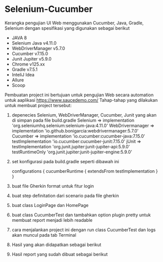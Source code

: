 # Selenium-Cucumber
Kerangka pengujian UI Web menggunakan Cucumber, Java, Gradle, Selenium dengan spesifikasi yang digunakan sebagai berikut
- JAVA 8
- Selenium Java v4.11.0
- WebDriverManager v5.7.0
- Cucumber v7.15.0
- Junit Jupiter v5.9.0
- Chrome v125.xx
- Gradle v7.5.1
- InteliJ Idea
- Allure
- Scoop

Pembuatan project ini bertujuan untuk pengujian Web secara automation untuk aaplikasi https://www.saucedemo.com/
Tahap-tahap yang dilakukan untuk membuat project tersebut:
1. depenecies Selenium, WebDriverManager, Cucumber, Junit yang akan di simpan pada file build.gradle
  Selenium => implementation 'org.seleniumhq.selenium:selenium-java:4.11.0'
  WebDrivermanager => implementation 'io.github.bonigarcia:webdrivermanager:5.7.0'
  Cucumber => implementation 'io.cucumber:cucumber-java:7.15.0'
              testImplementation 'io.cucumber:cucumber-junit:7.15.0'
  jUnit => testImplementation 'org.junit.jupiter:junit-jupiter-api:5.9.0'
           testRuntimeOnly 'org.junit.jupiter:junit-jupiter-engine:5.9.0'
2. set konfigurasi pada build.gradle seperti dibawah ini
   
   configurations {
    cucumberRuntime {
        extendsFrom testImplementation
    }
  }

3. buat file Gherkin format untuk fitur login
4. buat step definitation dari scenario pada file gherkin
5. buat class LoginPage dan HomePage
6. buat class CucumberTest dan tambahkan option plugin pretty untuk membuat report menjadi lebih readable
7. cara menjalankan project ini dengan run class CucumberTest dan logs akan muncul pada tab Terminal
8. Hasil yang akan didapatkan sebagai berikut
9. Hasil report yang sudah dibuat sebagai berikut
